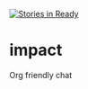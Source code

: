 [![Stories in Ready](https://badge.waffle.io/HackerHappyHour/impact.png?label=ready&title=Ready)](https://waffle.io/HackerHappyHour/impact)
# impact

Org friendly chat
